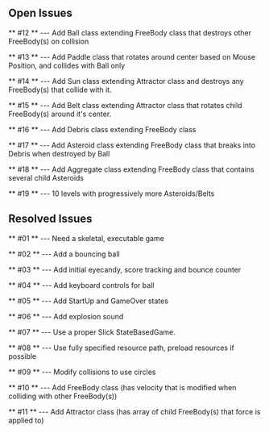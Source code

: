 ## Open Issues ##

** #12 ** --- Add Ball class extending FreeBody class that destroys other FreeBody(s) on collision

** #13 ** --- Add Paddle class that rotates around center based on Mouse Position, and collides with Ball only

** #14 ** --- Add Sun class extending Attractor class and destroys any FreeBody(s) that collide with it.

** #15 ** --- Add Belt class extending Attractor class that rotates child FreeBody(s) around it's center.

** #16 ** --- Add Debris class extending FreeBody class

** #17 ** --- Add Asteroid class extending FreeBody class that breaks into Debris when destroyed by Ball

** #18 ** --- Add Aggregate class extending FreeBody class that contains several child Asteroids

** #19 ** --- 10 levels with progressively more Asteroids/Belts



## Resolved Issues ##

** #01 ** --- Need a skeletal, executable game

** #02 ** --- Add a bouncing ball

** #03 ** --- Add initial eyecandy, score tracking and bounce counter

** #04 ** --- Add keyboard controls for ball

** #05 ** --- Add StartUp and GameOver states

** #06 ** --- Add explosion sound

** #07 ** --- Use a proper Slick StateBasedGame.

** #08 ** --- Use fully specified resource path, preload resources if possible

** #09 ** --- Modify collisions to use circles

** #10 ** --- Add FreeBody class (has velocity that is modified when colliding with other FreeBody(s))

** #11 ** --- Add Attractor class (has array of child FreeBody(s) that force is applied to)